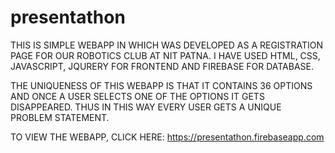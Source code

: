 # presentathon

THIS IS SIMPLE WEBAPP IN WHICH WAS DEVELOPED AS A REGISTRATION PAGE FOR OUR ROBOTICS CLUB AT NIT PATNA.
I HAVE USED HTML, CSS, JAVASCRIPT, JQURERY FOR FRONTEND AND FIREBASE FOR DATABASE.

THE UNIQUENESS OF THIS WEBAPP IS THAT IT CONTAINS 36 OPTIONS AND ONCE A USER SELECTS ONE OF THE OPTIONS IT GETS DISAPPEARED.
THUS IN THIS WAY EVERY USER GETS A UNIQUE PROBLEM STATEMENT.


TO VIEW THE WEBAPP, CLICK HERE: https://presentathon.firebaseapp.com
